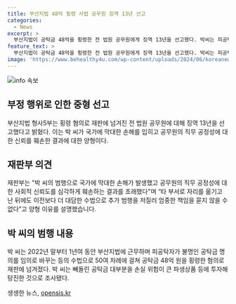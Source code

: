 ```yaml
---
title: 부산지법 48억 횡령 사법 공무원 징역 13년 선고
categories:
  - News
excerpt: >
  부산지법이 공탁금 48억을 횡령한 전 법원 공무원에게 징역 13년을 선고했다. 박씨는 피공탁자 명의를 바꾸는 등의 수법으로 50여 차례에 걸쳐 공탁금을 횡령한 혐의로 재판에 넘겨졌으며, 대부분의 돈은 파생상품 등에 투자되었다. 재판부는 국가에 막대한 손해와 공무원의 신뢰도 훼손을 언급하며 중형을 선고한 것으로 알려졌다.
feature_text: >
  부산지법이 공탁금 48억을 횡령한 전 법원 공무원에게 징역 13년을 선고했다. 박씨는 피공탁자 명의를 바꾸는 등의 수법으로 50여 차례에 걸쳐 공탁금을 횡령한 혐의로 재판에 넘겨졌으며, 대부분의 돈은 파생상품 등에 투자되었다. 재판부는 국가에 막대한 손해와 공무원의 신뢰도 훼손을 언급하며 중형을 선고한 것으로 알려졌다.
image: 'https://www.behealthy4u.com/wp-content/uploads/2024/06/koreanews.jpg'
---
```


<p><img src="https://www.behealthy4u.com/wp-content/uploads/2024/06/koreanews.jpg" alt="info 속보" /></p>

<h2 data-ke-size="size26">부정 행위로 인한 중형 선고</h2>

<p data-ke-size="size16">부산지법 형사5부는 횡령 혐의로 재판에 넘겨진 전 법원 공무원에 대해 징역 13년을 선고했다고 밝혔다. 이는 박 씨가 국가에 막대한 손해를 입히고 공무원의 직무 공정성에 대한 신뢰를 훼손한 결과에 대한 양형이다.</p>

<h2 data-ke-size="size26">재판부 의견</h2>

<p data-ke-size="size16">재판부는 "박 씨의 범행으로 국가에 막대한 손해가 발생했고 공무원의 직무 공정성에 대한 사회적 신뢰도를 심각하게 훼손하는 결과를 초래했다"며 “타 부서로 자리를 옮기고 난 뒤에도 이전보다 더 대담한 수법으로 추가 범행을 저질러 엄중한 책임을 묻지 않을 수 없다”고 양형 이유를 설명했습니다.</p>

<h2 data-ke-size="size26">박 씨의 범행 내용</h2>

<p data-ke-size="size16">박 씨는 2022년 말부터 1년여 동안 부산지법에 근무하며 피공탁자가 불명인 공탁금 명의를 임의로 바꾸는 등의 수법으로 50여 차례에 걸쳐 공탁금 48억 원을 횡령한 혐의로 재판에 넘겨졌다. 박 씨는 빼돌린 공탁금 대부분을 손실 위험이 큰 파생상품 등에 투자해 탕진한 것으로 조사됐다.</p>
생생한 뉴스, <a href="https://opensis.kr" rel="dofollow">opensis.kr</a>


